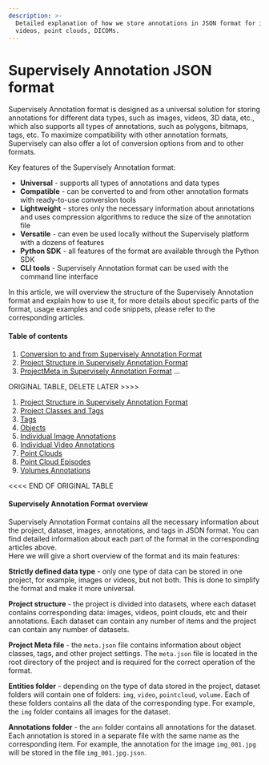 ```yaml
---
description: >-
  Detailed explanation of how we store annotations in JSON format for images,
  videos, point clouds, DICOMs.
---
```


# Supervisely Annotation JSON format

Supervisely Annotation format is designed as a universal solution for storing annotations for different data types, such as images, videos, 3D data, etc., which also supports all types of annotations, such as polygons, bitmaps, tags, etc. To maximize compatibility with other annotation formats, Supervisely can also offer a lot of conversion options from and to other formats.<br>

Key features of the Supervisely Annotation format:
- **Universal** - supports all types of annotations and data types
- **Compatible** - can be converted to and from other annotation formats with ready-to-use conversion tools
- **Lightweight** - stores only the necessary information about annotations and uses compression algorithms to reduce the size of the annotation file
- **Versatile** - can even be used locally without the Supervisely platform with a dozens of features
- **Python SDK** - all features of the format are available through the Python SDK
- **CLI tools** - Supervisely Annotation format can be used with the command line interface

In this article, we will overview the structure of the Supervisely Annotation format and explain how to use it, for more details about specific parts of the format, usage examples and code snippets, please refer to the corresponding articles.

#### Table of contents
1. [Conversion to and from Supervisely Annotation Format](conversion.md)
2. [Project Structure in Supervisely Annotation Format](project-structure.md)
3. [ProjectMeta in Supervisely Annotation Format](project-meta.md)
...

ORIGINAL TABLE, DELETE LATER >>>>
1. [Project Structure in Supervisely Annotation Format](project-structure.md)
2. [Project Classes and Tags](project-classes-and-tags.md)
3. [Tags](tags.md)
4. [Objects](objects.md)
5. [Individual Image Annotations](individual-image-annotations.md)
6. [Individual Video Annotations](individual-video-annotations.md)
7. [Point Clouds](point-clouds.md)
7. [Point Cloud Episodes](point-cloud-episodes.md)
8. [Volumes Annotations](volumes-annotation.md)

<<<< END OF ORIGINAL TABLE

#### Supervisely Annotation Format overview

Supervisely Annotation Format contains all the necessary information about the project, dataset, images, annotations, and tags in JSON format. You can find detailed information about each part of the format in the corresponding articles above.<br>
Here we will give a short overview of the format and its main features:

**Strictly defined data type** - only one type of data can be stored in one project, for example, images or videos, but not both. This is done to simplify the format and make it more universal.

**Project structure** - the project is divided into datasets, where each dataset contains corresponding data: images, videos, point clouds, etc and their annotations. Each dataset can contain any number of items and the project can contain any number of datasets.

**Project Meta file** - the `meta.json` file contains information about object classes, tags, and other project settings. The `meta.json` file is located in the root directory of the project and is required for the correct operation of the format.

**Entities folder** - depending on the type of data stored in the project, dataset folders will contain one of folders: `img`, `video`, `pointcloud`, `volume`. Each of these folders contains all the data of the corresponding type. For example, the `img` folder contains all images for the dataset.

**Annotations folder** - the `ann` folder contains all annotations for the dataset. Each annotation is stored in a separate file with the same name as the corresponding item. For example, the annotation for the image `img_001.jpg` will be stored in the file `img_001.jpg.json`.